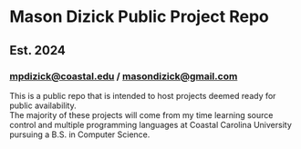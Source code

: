 # Mason Dizick Public Project Repo

## Est. 2024

### mpdizick@coastal.edu / masondizick@gmail.com

This is a public repo that is intended to host projects deemed ready for public availability.   
The majority of these projects will come from my time learning source control and multiple programming languages at Coastal Carolina University pursuing a B.S. in Computer Science. 
